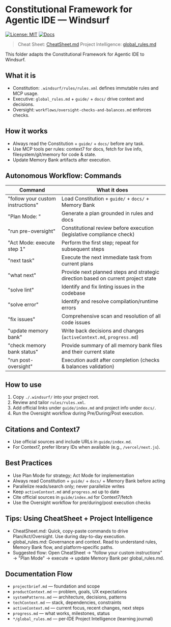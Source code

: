# Constitutional Framework for Agentic IDE — Windsurf
 
[![License: MIT](https://img.shields.io/badge/License-MIT-green.svg)](../LICENSE.md) [![Docs](https://img.shields.io/badge/docs-read-blue)](./.windsurf/guide/index.md)
 
> Cheat Sheet: [CheatSheet.md](CheatSheet.md)
> Project Intelligence: [global_rules.md](global_rules.md)

This folder adapts the Constitutional Framework for Agentic IDE to Windsurf.

## What it is
- Constitution: `.windsurf/rules/rules.xml` defines immutable rules and MCP usage.
- Executive: `global_rules.md` + `guide/` + `docs/` drive context and decisions.
- Oversight: `workflows/oversight-checks-and-balances.md` enforces checks.

## How it works
- Always read the Constitution + `guide/` + `docs/` before any task.
- Use MCP tools per rules: context7 for docs, fetch for live info, filesystem/git/memory for code & state.
- Update Memory Bank artifacts after execution.

## Autonomous Workflow: Commands
 
| Command | What it does |
|---|---|
| "follow your custom instructions" | Load Constitution + `guide/` + `docs/` + Memory Bank |
| "Plan Mode: <your goal>" | Generate a plan grounded in rules and docs |
| "run pre-oversight" | Constitutional review before execution (legislative compliance check) |
| "Act Mode: execute step 1" | Perform the first step; repeat for subsequent steps |
| "next task" | Execute the next immediate task from current plans |
| "what next" | Provide next planned steps and strategic direction based on current project state |
| "solve lint" | Identify and fix linting issues in the codebase |
| "solve error" | Identify and resolve compilation/runtime errors |
| "fix issues" | Comprehensive scan and resolution of all code issues |
| "update memory bank" | Write back decisions and changes (`activeContext.md`, `progress.md`) |
| "check memory bank status" | Provide summary of all memory bank files and their current state |
| "run post-oversight" | Execution audit after completion (checks & balances validation) |

## How to use
1) Copy `./.windsurf/` into your project root.
2) Review and tailor `rules/rules.xml`.
3) Add official links under `guide/index.md` and project info under `docs/`.
4) Run the Oversight workflow during Pre/During/Post execution.

## Citations and Context7
- Use official sources and include URLs in `guide/index.md`.
- For Context7, prefer library IDs when available (e.g., `/vercel/next.js`).

## Best Practices
- Use Plan Mode for strategy; Act Mode for implementation
- Always read Constitution + `guide/` + `docs/` + Memory Bank before acting
- Parallelize reads/search only; never parallelize writes
- Keep `activeContext.md` and `progress.md` up to date
- Cite official sources in `guide/index.md` for Context7/fetch
- Use the Oversight workflow for pre/during/post execution checks

## Tips: Using CheatSheet + Project Intelligence
- CheatSheet.md: Quick, copy-paste commands to drive Plan/Act/Oversight. Use during day-to-day execution.
- global_rules.md: Governance and context. Read to understand rules, Memory Bank flow, and platform‑specific paths.
- Suggested flow: Open CheatSheet → "follow your custom instructions" → "Plan Mode" → execute → update Memory Bank per global_rules.md.

## Documentation Flow
- `projectbrief.md` — foundation and scope
- `productContext.md` — problem, goals, UX expectations
- `systemPatterns.md` — architecture, decisions, patterns
- `techContext.md` — stack, dependencies, constraints
- `activeContext.md` — current focus, recent changes, next steps
- `progress.md` — what works, milestones, status
- `*/global_rules.md` — per‑IDE Project Intelligence (learning journal)
